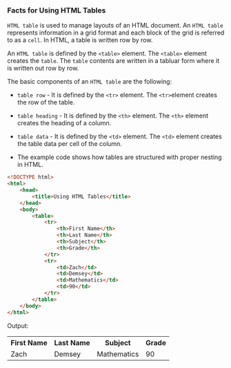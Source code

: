 ### Facts for Using HTML Tables

`HTML table` is used to manage layouts of an HTML document. An `HTML table` represents information in a grid format and each block of the grid is referred to as a `cell`. In HTML, a table is written row by row.
 
An `HTML table` is defined by the `<table>` element. The `<table>` element creates the `table`. The `table` contents are written in a tabluar form where it is written out row by row.

The basic components of an `HTML table` are the following:

- `table row` - It is defined by the `<tr>` element. The `<tr>`element creates the row of the table.

- `table heading` - It is defined by the `<th>` element. The `<th>` element creates the heading of a column.

- `table data` - It is defined by the `<td>` element. The `<td>` element creates the table data per cell of the column.

- The example code shows how tables are structured with proper nesting in HTML.

```html
<!DOCTYPE html>
<html>
    <head>
        <title>Using HTML Tables</title>
    </head>
    <body>
        <table>
            <tr>
                <th>First Name</th>
                <th>Last Name</th>
                <th>Subject</th>
                <th>Grade</th>
            </tr>
            <tr>
                <td>Zach</td>
                <td>Demsey</td>
                <td>Mathematics</td>
                <td>90</td>
            </tr>
        </table>
    </body>
</html>
```
Output:

<!DOCTYPE html>
<html>
    <head>
        <title>Using HTML Tables</title>
    </head>
    <body>
        <table>
            <tr>
                <th>First Name</th>
                <th>Last Name</th>
                <th>Subject</th>
                <th>Grade</th>
            </tr>
            <tr>
                <td>Zach</td>
                <td>Demsey</td>
                <td>Mathematics</td>
                <td>90</td>
            </tr>
        </table>
    </body>
</html>

